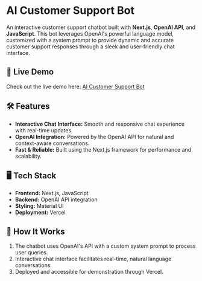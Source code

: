 # AI Customer Support Bot

An interactive customer support chatbot built with **Next.js**, **OpenAI API**, and **JavaScript**. This bot leverages OpenAI's powerful language model, customized with a system prompt to provide dynamic and accurate customer support responses through a sleek and user-friendly chat interface.

## 🚀 Live Demo

Check out the live demo here: [AI Customer Support Bot](https://headstarter-ai-support.vercel.app/)

## 🛠 Features

- **Interactive Chat Interface:** Smooth and responsive chat experience with real-time updates.
- **OpenAI Integration:** Powered by the OpenAI API for natural and context-aware conversations.
- **Fast & Reliable:** Built using the Next.js framework for performance and scalability.

## 🖥️ Tech Stack

- **Frontend:** Next.js, JavaScript
- **Backend:** OpenAI API integration
- **Styling:** Material UI
- **Deployment:** Vercel

## 📝 How It Works

1. The chatbot uses OpenAI's API with a custom system prompt to process user queries.
2. Interactive chat interface facilitates real-time, natural language conversations.
3. Deployed and accessible for demonstration through Vercel.
